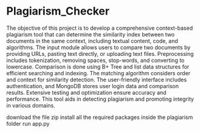 # Plagiarism_Checker
The objective of this project is to develop a comprehensive context-based plagiarism tool that can determine the similarity index between two documents in the same context, including textual content, code, and algorithms.
The input module allows users to compare two documents by providing URLs, pasting text directly, or uploading text files. Preprocessing includes tokenization, removing spaces, stop-words, and converting to lowercase. Comparison is done using B+ Tree and list data structures for efficient searching and indexing. The matching algorithm considers order and context for similarity detection. The user-friendly interface includes authentication, and MongoDB stores user login data and comparison results. Extensive testing and optimization ensure accuracy and performance. This tool aids in detecting plagiarism and promoting integrity in various domains.



download the file zip
install all the required packages inside the plagiarism folder
run app.py
